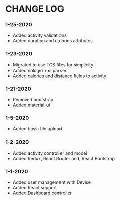 # CHANGE LOG

### 1-25-2020
 - Added activity validations
 - Added duration and calories attributes

### 1-23-2020
 - Migrated to use TCS files for simplicity
 - Added nokigiri xml parser
 - Added calories and distance fields to activity

### 1-21-2020
 - Removed bootstrap
 - Added material-ui

### 1-5-2020
 - Added basic file upload

### 1-2-2020
 - Added activity controller and model
 - Added Redux, React Router and, React Bootstrap

### 1-1-2020
 - Added user management with Devise
 - Added React support
 - Added Dashboard controller